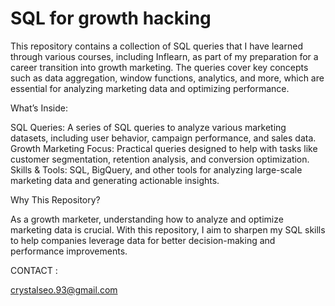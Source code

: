# SQL for growth hacking

This repository contains a collection of SQL queries that I have learned through various courses, including Inflearn, as part of my preparation for a career transition into growth marketing. The queries cover key concepts such as data aggregation, window functions, analytics, and more, which are essential for analyzing marketing data and optimizing performance.

What’s Inside:

SQL Queries: A series of SQL queries to analyze various marketing datasets, including user behavior, campaign performance, and sales data. 
Growth Marketing Focus: Practical queries designed to help with tasks like customer segmentation, retention analysis, and conversion optimization. 
Skills & Tools: SQL, BigQuery, and other tools for analyzing large-scale marketing data and generating actionable insights. 

Why This Repository?

As a growth marketer, understanding how to analyze and optimize marketing data is crucial. With this repository, I aim to sharpen my SQL skills to help companies leverage data for better decision-making and performance improvements.

CONTACT :

crystalseo.93@gmail.com
